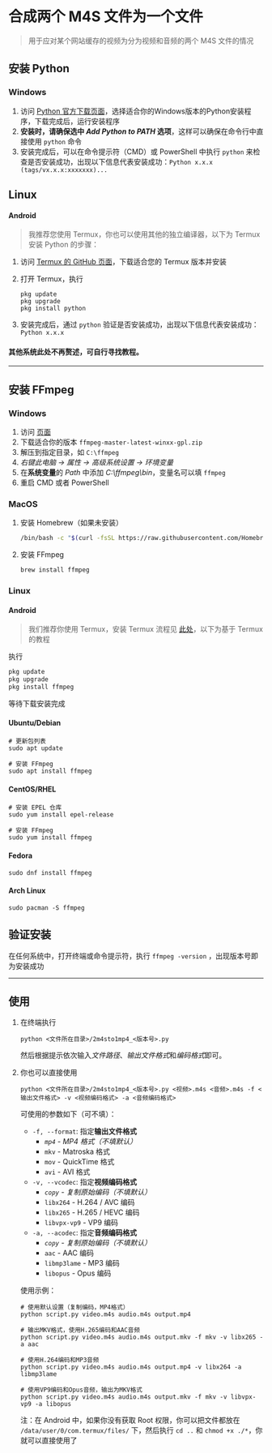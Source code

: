 # 合成两个 M4S 文件为一个文件

> 用于应对某个网站缓存的视频为分为视频和音频的两个 M4S 文件的情况



## 安装 Python

### Windows

1. 访问 [Python 官方下载页面](https://www.python.org/downloads/windows/)，选择适合你的Windows版本的Python安装程序，下载完成后，运行安装程序
2. **安装时，请确保选中 *Add Python to PATH* 选项**，这样可以确保在命令行中直接使用 `python` 命令
3. 安装完成后，可以在命令提示符（CMD）或 PowerShell 中执行 `python` 来检查是否安装成功，出现以下信息代表安装成功：`Python x.x.x (tags/vx.x.x:xxxxxxx)...`

## Linux

#### Android

> 我推荐您使用 Termux，你也可以使用其他的独立编译器，以下为 Termux 安装 Python 的步骤：

1. <span id="termux">访问 [Termux 的 GitHub 页面](https://github.com/termux/termux-app/releases/)，下载适合您的 Termux 版本并安装</span>

2. 打开 Termux，执行
   ```shell
   pkg update
   pkg upgrade
   pkg install python
   ```

3. 安装完成后，通过 `python` 验证是否安装成功，出现以下信息代表安装成功：`Python x.x.x `

#### 其他系统此处不再赘述，可自行寻找教程。



---



## 安装 FFmpeg

### Windows

1. 访问 [页面](https://github.com/BtbN/FFmpeg-Builds/releases)
2. 下载适合你的版本 `ffmpeg-master-latest-winxx-gpl.zip`
3. 解压到指定目录，如 `C:\ffmpeg`
4. *右键此电脑 → 属性 → 高级系统设置 → 环境变量*
5. 在**系统变量**的 *Path* 中添加 *C:\ffmpeg\bin*，变量名可以填 `ffmpeg`
6. 重启 CMD 或者 PowerShell

### MacOS

1. 安装 Homebrew（如果未安装）

   ```bash
   /bin/bash -c "$(curl -fsSL https://raw.githubusercontent.com/Homebrew/install/HEAD/install.sh)"
   ```

2. 安装 FFmpeg

   ```bash
   brew install ffmpeg
   ```

### Linux

#### Android

> 我们推荐你使用 Termux，安装 Termux 流程见 [此处](#termux)，以下为基于 Termux 的教程

执行

```bash
pkg update
pkg upgrade
pkg install ffmpeg
```

等待下载安装完成

#### Ubuntu/Debian

```shell
# 更新包列表
sudo apt update

# 安装 FFmpeg
sudo apt install ffmpeg
```

#### CentOS/RHEL

```shell
# 安装 EPEL 仓库
sudo yum install epel-release

# 安装 FFmpeg
sudo yum install ffmpeg
```

#### Fedora

```shell
sudo dnf install ffmpeg
````

#### Arch Linux

```shell
sudo pacman -S ffmpeg
```

## 验证安装

在任何系统中，打开终端或命令提示符，执行 `ffmpeg -version` ，出现版本号即为安装成功



---



## 使用

1. 在终端执行

    ```shell
    python <文件所在目录>/2m4sto1mp4_<版本号>.py
    ```

    然后根据提示依次输入*文件路径*、*输出文件格式*和*编码格式*即可。

2. 你也可以直接使用

    ```shell
    python <文件所在目录>/2m4sto1mp4_<版本号>.py <视频>.m4s <音频>.m4s -f <输出文件格式> -v <视频编码格式> -a <音频编码格式>
    ```

    可使用的参数如下（可不填）：

    - `-f, --format`: 指定**输出文件格式**
      - *`mp4` - MP4 格式（不填默认）*
      - `mkv` - Matroska 格式
      - `mov` - QuickTime 格式
      - `avi` - AVI 格式
    - `-v, --vcodec`: 指定**视频编码格式**
      - *`copy` - 复制原始编码（不填默认）*
      - `libx264` - H.264 / AVC 编码
      - `libx265` - H.265 / HEVC 编码
      - `libvpx-vp9` - VP9 编码
    - `-a, --acodec`: 指定**音频编码格式**
      - *`copy` - 复制原始编码（不填默认）*
      - `aac` - AAC 编码
      - `libmp3lame` - MP3 编码
      - `libopus` - Opus 编码
    
    使用示例：
    ```shell
    # 使用默认设置（复制编码，MP4格式）
    python script.py video.m4s audio.m4s output.mp4
    
    # 输出MKV格式，使用H.265编码和AAC音频
    python script.py video.m4s audio.m4s output.mkv -f mkv -v libx265 -a aac
    
    # 使用H.264编码和MP3音频
    python script.py video.m4s audio.m4s output.mp4 -v libx264 -a libmp3lame
    
    # 使用VP9编码和Opus音频，输出为MKV格式
    python script.py video.m4s audio.m4s output.mkv -f mkv -v libvpx-vp9 -a libopus
	```

    注：在 Android 中，如果你没有获取 Root 权限，你可以把文件都放在 `/data/user/0/com.termux/files/` 下，然后执行 `cd ..` 和 `chmod +x ./*`，你就可以直接使用了
